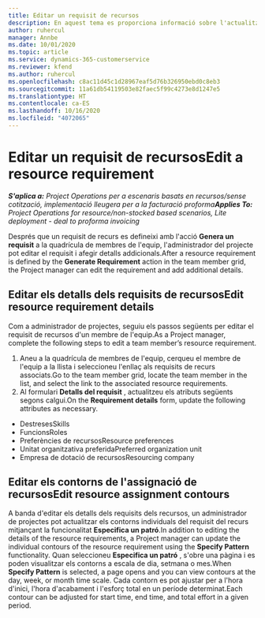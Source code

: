 ```yaml
---
title: Editar un requisit de recursos
description: En aquest tema es proporciona informació sobre l'actualització de la informació dels requisits dels recursos.
author: ruhercul
manager: Annbe
ms.date: 10/01/2020
ms.topic: article
ms.service: dynamics-365-customerservice
ms.reviewer: kfend
ms.author: ruhercul
ms.openlocfilehash: c8ac11d45c1d28967eaf5d76b326950ebd0c8eb3
ms.sourcegitcommit: 11a61db54119503e82faec5f99c4273e8d1247e5
ms.translationtype: HT
ms.contentlocale: ca-ES
ms.lasthandoff: 10/16/2020
ms.locfileid: "4072065"
---
```

# <a name="edit-a-resource-requirement"></a><span data-ttu-id="0c38a-103">Editar un requisit de recursos</span><span class="sxs-lookup"><span data-stu-id="0c38a-103">Edit a resource requirement</span></span>

<span data-ttu-id="0c38a-104">_**S'aplica a:** Project Operations per a escenaris basats en recursos/sense cotització, implementació lleugera per a la facturació proforma_</span><span class="sxs-lookup"><span data-stu-id="0c38a-104">_**Applies To:** Project Operations for resource/non-stocked based scenarios, Lite deployment - deal to proforma invoicing_</span></span>

<span data-ttu-id="0c38a-105">Després que un requisit de recurs es defineixi amb l'acció **Genera un requisit** a la quadrícula de membres de l'equip, l'administrador del projecte pot editar el requisit i afegir detalls addicionals.</span><span class="sxs-lookup"><span data-stu-id="0c38a-105">After a resource requirement is defined by the **Generate Requirement** action in the team member grid, the Project manager can edit the requirement and add additional details.</span></span>

## <a name="edit-resource-requirement-details"></a><span data-ttu-id="0c38a-106">Editar els detalls dels requisits de recursos</span><span class="sxs-lookup"><span data-stu-id="0c38a-106">Edit resource requirement details</span></span>

<span data-ttu-id="0c38a-107">Com a administrador de projectes, seguiu els passos següents per editar el requisit de recursos d'un membre de l'equip.</span><span class="sxs-lookup"><span data-stu-id="0c38a-107">As a Project manager, complete the following steps to edit a team member’s resource requirement.</span></span>

1. <span data-ttu-id="0c38a-108">Aneu a la quadrícula de membres de l'equip, cerqueu el membre de l'equip a la llista i seleccioneu l'enllaç als requisits de recurs associats.</span><span class="sxs-lookup"><span data-stu-id="0c38a-108">Go to the team member grid, locate the team member in the list, and select the link to the associated resource requirements.</span></span>
2. <span data-ttu-id="0c38a-109">Al formulari **Detalls del requisit** , actualitzeu els atributs següents segons calgui.</span><span class="sxs-lookup"><span data-stu-id="0c38a-109">On the **Requirement details** form, update the following attributes as necessary.</span></span>

- <span data-ttu-id="0c38a-110">Destreses</span><span class="sxs-lookup"><span data-stu-id="0c38a-110">Skills</span></span>
- <span data-ttu-id="0c38a-111">Funcions</span><span class="sxs-lookup"><span data-stu-id="0c38a-111">Roles</span></span>
- <span data-ttu-id="0c38a-112">Preferències de recursos</span><span class="sxs-lookup"><span data-stu-id="0c38a-112">Resource preferences</span></span>
- <span data-ttu-id="0c38a-113">Unitat organitzativa preferida</span><span class="sxs-lookup"><span data-stu-id="0c38a-113">Preferred organization unit</span></span>
- <span data-ttu-id="0c38a-114">Empresa de dotació de recursos</span><span class="sxs-lookup"><span data-stu-id="0c38a-114">Resourcing company</span></span>

## <a name="edit-resource-assignment-contours"></a><span data-ttu-id="0c38a-115">Editar els contorns de l'assignació de recursos</span><span class="sxs-lookup"><span data-stu-id="0c38a-115">Edit resource assignment contours</span></span>

<span data-ttu-id="0c38a-116">A banda d'editar els detalls dels requisits dels recursos, un administrador de projectes pot actualitzar els contorns individuals del requisit del recurs mitjançant la funcionalitat **Especifica un patró**.</span><span class="sxs-lookup"><span data-stu-id="0c38a-116">In addition to editing the details of the resource requirements, a Project manager can update the individual contours of the resource requirement using the **Specify Pattern** functionality.</span></span> <span data-ttu-id="0c38a-117">Quan seleccioneu **Especifica un patró** , s'obre una pàgina i es poden visualitzar els contorns a escala de dia, setmana o mes.</span><span class="sxs-lookup"><span data-stu-id="0c38a-117">When **Specify Pattern** is selected, a page opens and you can view contours at the day, week, or month time scale.</span></span> <span data-ttu-id="0c38a-118">Cada contorn es pot ajustar per a l'hora d'inici, l'hora d'acabament i l'esforç total en un període determinat.</span><span class="sxs-lookup"><span data-stu-id="0c38a-118">Each contour can be adjusted for start time, end time, and total effort in a given period.</span></span>